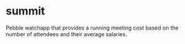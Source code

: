 # summit
Pebble watchapp that provides a running meeting cost based on the number of attendees and their average salaries.
